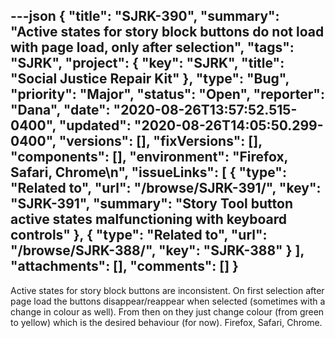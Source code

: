 ---json
{
  "title": "SJRK-390",
  "summary": "Active states for story block buttons do not load with page load, only after selection",
  "tags": "SJRK",
  "project": {
    "key": "SJRK",
    "title": "Social Justice Repair Kit"
  },
  "type": "Bug",
  "priority": "Major",
  "status": "Open",
  "reporter": "Dana",
  "date": "2020-08-26T13:57:52.515-0400",
  "updated": "2020-08-26T14:05:50.299-0400",
  "versions": [],
  "fixVersions": [],
  "components": [],
  "environment": "Firefox, Safari, Chrome\n",
  "issueLinks": [
    {
      "type": "Related to",
      "url": "/browse/SJRK-391/",
      "key": "SJRK-391",
      "summary": "Story Tool button active states malfunctioning with keyboard controls"
    },
    {
      "type": "Related to",
      "url": "/browse/SJRK-388/",
      "key": "SJRK-388"
    }
  ],
  "attachments": [],
  "comments": []
}
---
Active states for story block buttons are inconsistent. On first selection after page load the buttons disappear/reappear when selected (sometimes with a change in colour as well). From then on they just change colour (from green to yellow) which is the desired behaviour (for now). Firefox, Safari, Chrome.

        